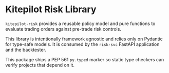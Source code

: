 # Kitepilot Risk Library

`kitepilot-risk` provides a reusable policy model and pure functions to evaluate
trading orders against pre-trade risk controls.

This library is intentionally framework agnostic and relies only on Pydantic
for type-safe models. It is consumed by the `risk-svc` FastAPI application and
the backtester.

This package ships a PEP 561 `py.typed` marker so static type checkers can
verify projects that depend on it.
